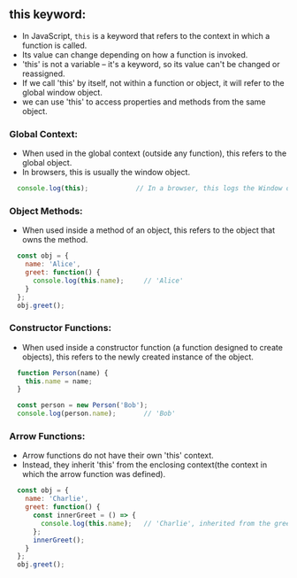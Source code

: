 ## this keyword:
- In JavaScript, `this` is a keyword that refers to the context in which a function is called.
- Its value can change depending on how a function is invoked.
- 'this' is not a variable – it's a keyword, so its value can't be changed or reassigned.
- If we call 'this' by itself, not within a function or object, it will refer to the global window object.
- we can use 'this' to access properties and methods from the same object.

### Global Context: 
- When used in the global context (outside any function), this refers to the global object. 
- In browsers, this is usually the window object.

```js
  console.log(this);            // In a browser, this logs the Window object
```


### Object Methods: 
- When used inside a method of an object, this refers to the object that owns the method.

```js
  const obj = {
    name: 'Alice',
    greet: function() {
      console.log(this.name);     // 'Alice'
    }
  };
  obj.greet();
```


### Constructor Functions: 
- When used inside a constructor function (a function designed to create objects), 
  this refers to the newly created instance of the object.

```js
  function Person(name) {
    this.name = name;
  }

  const person = new Person('Bob');
  console.log(person.name);       // 'Bob'
```


### Arrow Functions: 
- Arrow functions do not have their own 'this' context. 
- Instead, they inherit 'this' from the enclosing context(the context in which the arrow function was defined).

```js
  const obj = {
    name: 'Charlie',
    greet: function() {
      const innerGreet = () => {
        console.log(this.name);   // 'Charlie', inherited from the greet method's `this`
      };
      innerGreet();
    }
  };
  obj.greet();

```

